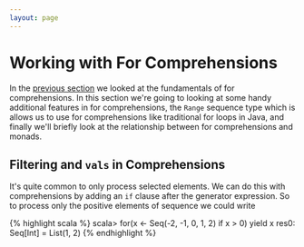 ```yaml
---
layout: page
---
```


# Working with For Comprehensions

In the [previous section](for-comprehensions.html) we looked at the fundamentals of for comprehensions. In this section we're going to looking at some handy additional features in for comprehensions, the `Range` sequence type which is allows us to use for comprehensions like traditional for loops in Java, and finally we'll briefly look at the relationship between for comprehensions and monads.

## Filtering and `vals` in Comprehensions

It's quite common to only process selected elements. We can do this with comprehensions by adding an `if` clause after the generator expression. So to process only the positive elements of sequence we could write

{% highlight scala %}
scala> for(x <- Seq(-2, -1, 0, 1, 2) if x > 0) yield x
res0: Seq[Int] = List(1, 2)
{% endhighlight %}
